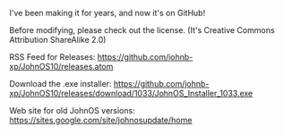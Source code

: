 I've been making it for years, and now it's on GitHub!

Before modifying, please check out the license. (It's Creative Commons Attribution ShareAlike 2.0)

RSS Feed for Releases:
https://github.com/johnb-xp/JohnOS10/releases.atom

Download the .exe installer:
https://github.com/johnb-xp/JohnOS10/releases/download/1033/JohnOS_Installer_1033.exe


Web site for old JohnOS versions:
https://sites.google.com/site/johnosupdate/home
